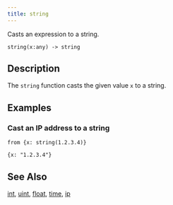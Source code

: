 ```yaml
---
title: string
---
```


Casts an expression to a string.

```tql
string(x:any) -> string
```

## Description

The `string` function casts the given value `x` to a string.

## Examples

### Cast an IP address to a string

```tql
from {x: string(1.2.3.4)}
```

```tql
{x: "1.2.3.4"}
```

## See Also

[int](int), [uint](uint), [float](float), [time](time), [ip](ip)
